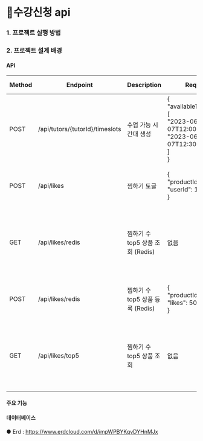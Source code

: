 # 🛒수강신청 api

### 1. 프로젝트 실행 방법

### 2. 프로젝트 설계 배경

#### API

| Method | Endpoint          | Description                     | Request                                                                     | Response Example                                      |
|--------|--------------------------------------|---------------------------------|--------------------------------------------------------------|------------------------------------------------------|
| POST   | /api/tutors/{tutorId}/timeslots     | 수업 가능 시간대 생성         | {<br>  "availableTimeSlots": [<br>    "2023-06-07T12:00:00Z",<br>    "2023-06-07T12:30:00Z"<br>  ]<br>} | {<br>  "statusCode": 200,<br>  "message": "시간대 생성 성공"<br>} |
| POST   | /api/likes                           | 찜하기 토글                   | {<br>  "productId": 101,<br>  "userId": 1001<br>}         | {<br>  "message": "찜 상태가 변경되었습니다."<br>}      |
| GET    | /api/likes/redis                     | 찜하기 수 top5 상품 조회 (Redis) | 없음                                                        | [{<br>  "productId": 101,<br>  "likes": 50<br>}, {<br>  "productId": 102,<br>  "likes": 45<br>}] |
| POST   | /api/likes/redis                     | 찜하기 수 top5 상품 등록 (Redis) | {<br>  "productId": 101,<br>  "likes": 50<br>}             | {<br>  "message": "상품이 등록되었습니다."<br>}       |
| GET    | /api/likes/top5                      | 찜하기 수 top5 상품 조회     | 없음                                                        | [{<br>  "productId": 101,<br>  "likes": 50<br>}, {<br>  "productId": 102,<br>  "likes": 45<br>}] |


#### 주요 기능
#### 데이터베이스
● Erd : https://www.erdcloud.com/d/impWPBYKqvDYHnMJx
